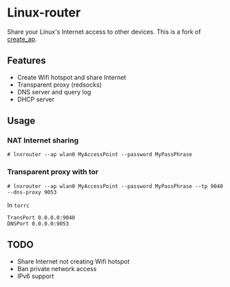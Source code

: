 #  Linux-router

 Share your Linux's Internet access to other devices.
 This is a fork of [create_ap](https://github.com/oblique/create_ap).
 
##  Features

- Create Wifi hotspot and share Internet
- Transparent proxy (redsocks)
- DNS server and query log
- DHCP server

 
## Usage

### NAT Internet sharing

```
# lnxrouter --ap wlan0 MyAccessPoint --password MyPassPhrase
```

### Transparent proxy with tor

```
# lnxrouter --ap wlan0 MyAccessPoint --password MyPassPhrase --tp 9040 --dns-proxy 9053
```

In `torrc`

```
TransPort 0.0.0.0:9040 
DNSPort 0.0.0.0:9053
```



## TODO


- Share Internet not creating Wifi hotspot
- Ban private network access
- IPv6 support 